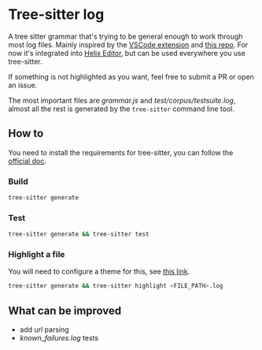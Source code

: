 # Tree-sitter log

A tree sitter grammar that's trying to be general enough to work through most log files. Mainly inspired by the [VSCode extension] and [this repo].
For now it's integrated into [Helix Editor](https://github.com/helix-editor/helix), but can be used everywhere you use tree-sitter.

If something is not highlighted as you want, feel free to submit a PR or open an issue.

The most important files are *grammar.js* and *test/corpus/testsuite.log*, almost all the rest is generated by the `tree-sitter` command line tool.

## How to

You need to install the requirements for tree-sitter, you can follow the [official doc].

### Build

```sh
tree-sitter generate
```

### Test

```sh
tree-sitter generate && tree-sitter test
```

### Highlight a file 

You will need to configure a theme for this, see [this link](https://tree-sitter.github.io/tree-sitter/syntax-highlighting).

```sh
tree-sitter generate && tree-sitter highlight <FILE_PATH>.log
```

## What can be improved
 
- add url parsing
- *known_failures.log* tests

[VSCode extension]: https://github.com/microsoft/vscode/tree/94c9ea46838a9a619aeafb7e8afd1170c967bb55/extensions/log
[this repo]: https://github.com/lpraneis/tree-sitter-tracing-log
[official doc]: https://tree-sitter.github.io/tree-sitter/creating-parsers#getting-started
